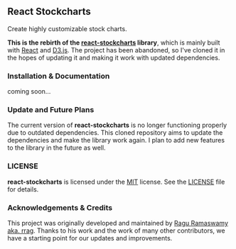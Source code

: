 ## React Stockcharts

<!--
[![Join the chat at https://gitter.im/rrag/react-stockcharts](https://badges.gitter.im/Join%20Chat.svg)](https://gitter.im/rrag/react-stockcharts?utm_source=badge&utm_medium=badge&utm_campaign=pr-badge&utm_content=badge)
[![npm version](https://badge.fury.io/js/react-stockcharts.svg)](https://badge.fury.io/js/react-stockcharts)
-->

Create highly customizable stock charts.

**This is the rebirth of the [react-stockcharts](https://github.com/rrag/react-stockcharts) library**, which is mainly built with [React](https://react.dev/) and [D3.js](https://d3js.org/). The project has been abandoned, so I've cloned it in the hopes of updating it and making it work with updated dependencies.

### Installation & Documentation

coming soon...

<!--
If you like this project checkout <a href="https://gocharting.com" target="_blank">gocharting.com</a>

-   integrates multiple charttypes
-   over 60 technical indicators and overlays
-   drawing objects

Multiple [quick start examples](https://github.com/rrag/react-stockcharts-examples2)

-   svg and canvas for improved performance.
-   pan and zoom, on touch devices too


#### Chart types

-   Scatter
-   Area
-   Line
-   Candlestick
-   OHLC
-   HeikenAshi
-   Renko
-   Kagi
-   Point & Figure

#### Indicators

-   EMA, SMA, WMA, TMA
-   Bollinger band
-   SAR
-   MACD
-   RSI
-   ATR
-   Stochastic (fast, slow, full)
-   ForceIndex
-   ElderRay
-   Elder Impulse

(more to come),

and it is simple to create your own indicator too

#### Interactive Indicators

-   Trendline
-   Fibonacci Retracements
-   Gann Fan
-   Channel
-   Linear regression channel

---

Getting Started
To get started with this project, you'll need to have {list any prerequisites, such as specific versions of Node.js or any required libraries}. Then, follow these steps:


### Installation

```sh
npm install  --save react-stockcharts
```

### Documentation

[Documentation](http://rrag.github.io/react-stockcharts)

[Ready to use Examples](https://github.com/rrag/react-stockcharts-examples2)
-->

### Update and Future Plans

The current version of **react-stockcharts** is no longer functioning properly due to outdated dependencies. This cloned repository aims to update the dependencies and make the library work again. I plan to add new features to the library in the future as well.

<!--
### Contributing
This repository is maintained by [your name] with contributions from [previous maintainers/contributors]. If you find any bugs or want to request new features, please submit an issue or a pull request.

Contributions are welcome! If you have a fix or feature you'd like to contribute, please submit a pull request. Be sure to follow the existing coding style and commit message conventions.

Refer to [CONTRIBUTING.md](./CONTRIBUTING.md)

### Stability

This is alpha state software, the api will change with each minor version.

### Roadmap

[Roadmap](./docs/md/COMING-SOON.md)

Here are some of the updates and improvements that we plan to make to this project:

- Update outdated dependencies
- Fix bugs and make the library work
- Add new features
Improve documentation and testing
If you have any suggestions for other improvements, please let us know!
 -->

### LICENSE

**react-stockcharts** is licensed under the [MIT](./LICENSE) license. See the [LICENSE](./LICENSE) file for details.

### Acknowledgements & Credits

This project was originally developed and maintained by [Ragu Ramaswamy aka. rrag](https://github.com/rrag). Thanks to his work and the work of many other contributors, we have a starting point for our updates and improvements.
